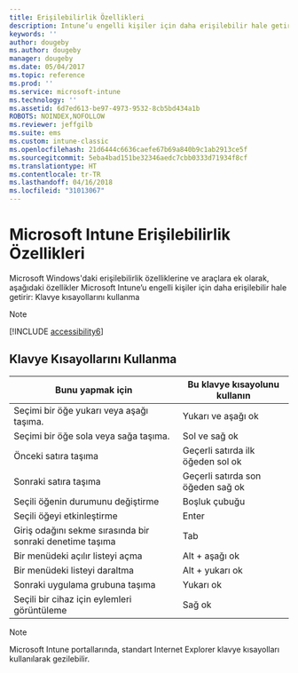 ```yaml
---
title: Erişilebilirlik Özellikleri
description: Intune’u engelli kişiler için daha erişilebilir hale getiren özellikler hakkında bilgi edinin.
keywords: ''
author: dougeby
ms.author: dougeby
manager: dougeby
ms.date: 05/04/2017
ms.topic: reference
ms.prod: ''
ms.service: microsoft-intune
ms.technology: ''
ms.assetid: 6d7ed613-be97-4973-9532-8cb5bd434a1b
ROBOTS: NOINDEX,NOFOLLOW
ms.reviewer: jeffgilb
ms.suite: ems
ms.custom: intune-classic
ms.openlocfilehash: 21d6444c6636caefe67b69a840b9c1ab2913ce5f
ms.sourcegitcommit: 5eba4bad151be32346aedc7cbb0333d71934f8cf
ms.translationtype: HT
ms.contentlocale: tr-TR
ms.lasthandoff: 04/16/2018
ms.locfileid: "31013067"
---
```

# <a name="accessibility-features-of-microsoft-intune"></a>Microsoft Intune Erişilebilirlik Özellikleri
Microsoft Windows'daki erişilebilirlik özelliklerine ve araçlara ek olarak, aşağıdaki özellikler Microsoft Intune’u engelli kişiler için daha erişilebilir hale getirir: Klavye kısayollarını kullanma

> [!NOTE]
> [!INCLUDE [accessibility6](./includes/accessibility6_md.md)]

## <a name="using-keyboard-shortcuts"></a>Klavye Kısayollarını Kullanma

|                        Bunu yapmak için                         |            Bu klavye kısayolunu kullanın             |
|-----------------------------------------------------------|---------------------------------------------------|
|          Seçimi bir öğe yukarı veya aşağı taşıma.          |                 Yukarı ve aşağı ok                 |
|        Seçimi bir öğe sola veya sağa taşıma.         |               Sol ve sağ ok                |
|                 Önceki satıra taşıma                  | Geçerli satırda ilk öğeden sol ok |
|                   Sonraki satıra taşıma                    | Geçerli satırda son öğeden sağ ok |
|      Seçili öğenin durumunu değiştirme      |                     Boşluk çubuğu                      |
|           Seçili öğeyi etkinleştirme            |                       Enter                       |
| Giriş odağını sekme sırasında bir sonraki denetime taşıma |                        Tab                        |
|             Bir menüdeki açılır listeyi açma             |                 Alt + aşağı ok                  |
|                Bir menüdeki listeyi daraltma                |                  Alt + yukarı ok                   |
|            Sonraki uygulama grubuna taşıma             |                     Yukarı ok                      |
|         Seçili bir cihaz için eylemleri görüntüleme         |                    Sağ ok                    |

> [!NOTE]
> Microsoft Intune portallarında, standart Internet Explorer klavye kısayolları kullanılarak gezilebilir.

